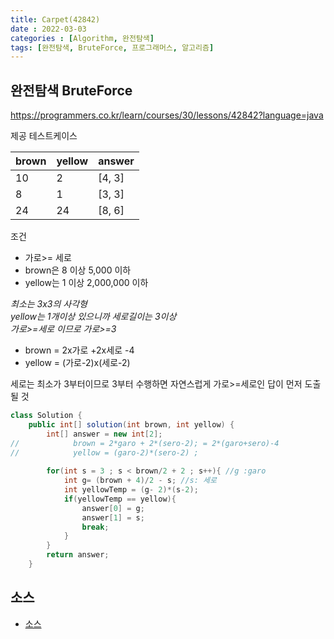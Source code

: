 ```yaml
---
title: Carpet(42842)
date : 2022-03-03
categories : [Algorithm, 완전탐색]
tags: [완전탐색, BruteForce, 프로그래머스, 알고리즘]
---
```


## 완전탐색 BruteForce
https://programmers.co.kr/learn/courses/30/lessons/42842?language=java

제공 테스트케이스

| brown | yellow |answer|
|-----|--------|------|
| 10  | 2      |[4, 3]|
| 8	  | 1	     | [3, 3] |
| 24	| 24	    | [8, 6] |

조건
* 가로>= 세로
* brown은  8 이상 5,000 이하
* yellow는 1 이상 2,000,000 이하

*최소는 3x3의 사각형*<br>
*yellow는 1개이상 있으니까 세로길이는 3이상*<br>
*가로>=세로 이므로 가로>=3*

- brown = 2x가로 +2x세로 -4
- yellow = (가로-2)x(세로-2)

세로는 최소가 3부터이므로 3부터 수행하면 자연스럽게
가로>=세로인 답이 먼저 도출될 것

```java
class Solution {
    public int[] solution(int brown, int yellow) {
        int[] answer = new int[2];
//            brown = 2*garo + 2*(sero-2); = 2*(garo+sero)-4
//            yellow = (garo-2)*(sero-2) ;
        
        for(int s = 3 ; s < brown/2 + 2 ; s++){ //g :garo
            int g= (brown + 4)/2 - s; //s: 세로
            int yellowTemp = (g- 2)*(s-2);
            if(yellowTemp == yellow){
                answer[0] = g;
                answer[1] = s;
                break;
            }
        }
        return answer;
    }
```

## 소스
- [소스](https://github.com/hyunhyun/Hyun_Algorithm/blob/master/AlgoPractice/src/완전탐색/Carpet.java)
